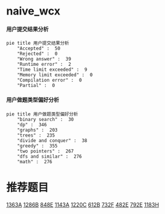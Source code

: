 # naive_wcx

<!-- tabs:start -->



#### **用户提交结果分析**

```mermaid
pie title 用户提交结果分析
    "Accepted" :  50
    "Rejected" :  0
    "Wrong answer" :  39
    "Runtime error" :  2
    "Time limit exceeded" :  9
    "Memory limit exceeded" :  0
    "Compilation error" :  0
    "Partial" :  0
```

#### **用户做题类型偏好分析**

```mermaid
pie title 用户做题类型偏好分析
    "binary search" :  30
    "dp" :  346
    "graphs" :  203
    "trees" :  235
    "divide and conquer" :  38
    "greedy" :  355
    "two pointers" :  267
    "dfs and similar" :  276
    "math" :  276
```



<!-- tabs:end -->
# 推荐题目
[1363A](https://codeforces.com/contest/1363/problem/A)
[1286B](https://codeforces.com/contest/1286/problem/B)
[848E](https://codeforces.com/contest/848/problem/E)
[1143A](https://codeforces.com/contest/1143/problem/A)
[1220C](https://codeforces.com/contest/1220/problem/C)
[612B](https://codeforces.com/contest/612/problem/B)
[732F](https://codeforces.com/contest/732/problem/F)
[482E](https://codeforces.com/contest/482/problem/E)
[792E](https://codeforces.com/contest/792/problem/E)
[1183H](https://codeforces.com/contest/1183/problem/H)
